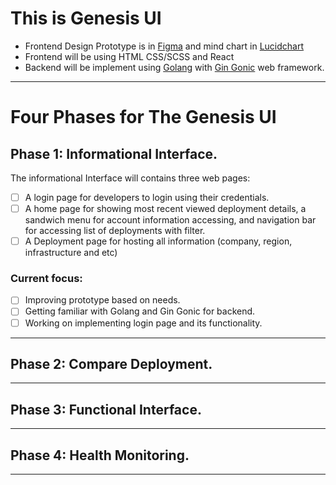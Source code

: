 # This is Genesis UI
- Frontend Design Prototype is in [Figma](https://www.figma.com/proto/GDGvVKokVwKynybHWPbjE6/Untitled?node-id=5%3A3&scaling=min-zoom&page-id=0%3A1) and mind chart in [Lucidchart](https://lucid.app/lucidchart/e5da1084-1e8c-41da-809b-eff2d67a8e6f/edit?invitationId=inv_bb2468bf-30ef-4c63-a4b9-b37ea4e4a91d&referringApp=slack&page=0_0#)
- Frontend will be using HTML CSS/SCSS and React
- Backend will be implement using [Golang](https://golang.org/) with [Gin Gonic](https://github.com/gin-gonic/gin) web framework. 
---
# Four Phases for The Genesis UI

## Phase 1: Informational Interface.
The informational Interface will contains three web pages:
- [ ] A login page for developers to login using their credentials.
- [ ] A home page for showing most recent viewed deployment details, a sandwich menu for account information accessing, and navigation bar for accessing list of deployments with filter.
- [ ] A Deployment page for hosting all information (company, region, infrastructure and etc)

### Current focus:
- [ ] Improving prototype based on needs.
- [ ] Getting familiar with Golang and Gin Gonic for backend.
- [ ] Working on implementing login page and its functionality.
---
## Phase 2: Compare Deployment.

---
## Phase 3: Functional Interface.

---
## Phase 4: Health Monitoring. 

---